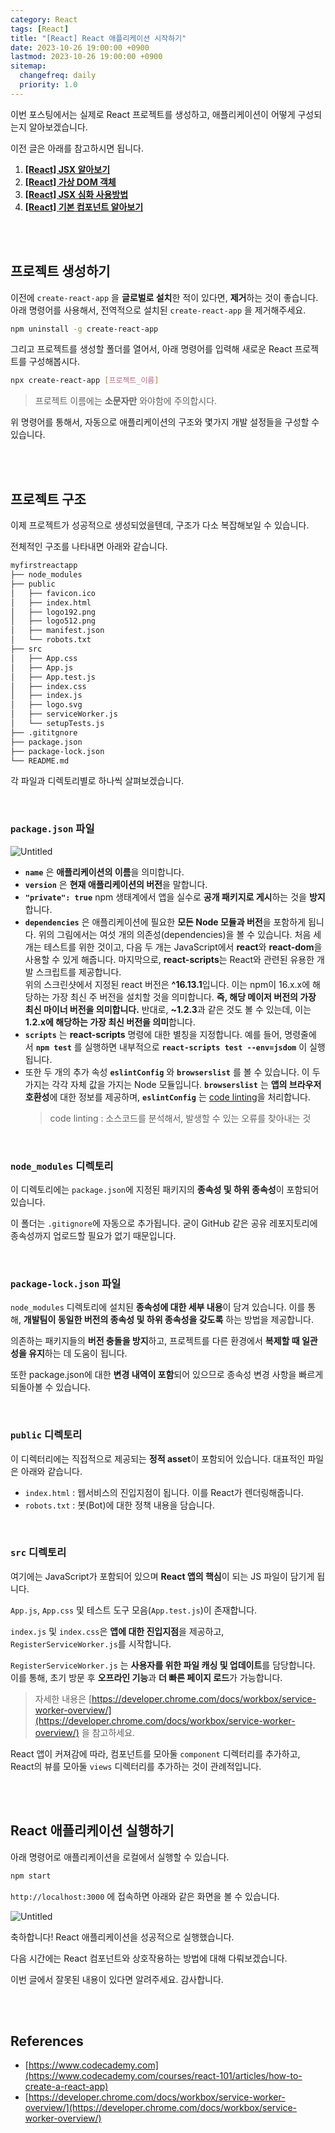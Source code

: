 ```yaml
---
category: React
tags: [React]
title: "[React] React 애플리케이션 시작하기"
date: 2023-10-26 19:00:00 +0900
lastmod: 2023-10-26 19:00:00 +0900
sitemap:
  changefreq: daily
  priority: 1.0
---
```


이번 포스팅에서는 실제로 React 프로젝트를 생성하고, 애플리케이션이 어떻게 구성되는지 알아보겠습니다.

이전 글은 아래를 참고하시면 됩니다.

1. **[[React] JSX 알아보기](https://taegyunwoo.github.io/react/Tech_React_JSX)**
2. **[[React] 가상 DOM 객체](https://taegyunwoo.github.io/react/Tech_React_VirtualDOM)**
3. **[[React] JSX 심화 사용방법](https://taegyunwoo.github.io/react/Tech_React_AdvJSX)**
4. **[[React] 기본 컴포넌트 알아보기](https://taegyunwoo.github.io/react/Tech_React_Basic_Component)**

<br/><br/>

## 프로젝트 생성하기

이전에 `create-react-app` 을 **글로벌로 설치**한 적이 있다면, **제거**하는 것이 좋습니다. 아래 명령어를 사용해서, 전역적으로 설치된 `create-react-app` 을 제거해주세요.

```bash
npm uninstall -g create-react-app
```

그리고 프로젝트를 생성할 폴더를 열어서, 아래 명령어를 입력해 새로운 React 프로젝트를 구성해봅시다.

```bash
npx create-react-app [프로젝트_이름]
```

> 프로젝트 이름에는 **소문자만** 와야함에 주의합시다.

위 명령어를 통해서, 자동으로 애플리케이션의 구조와 몇가지 개발 설정들을 구성할 수 있습니다.

<br/><br/>

## 프로젝트 구조

이제 프로젝트가 성공적으로 생성되었을텐데, 구조가 다소 복잡해보일 수 있습니다.

전체적인 구조를 나타내면 아래와 같습니다.

```bash
myfirstreactapp
├── node_modules
├── public
│   ├── favicon.ico
│   ├── index.html
│   ├── logo192.png
│   ├── logo512.png
│   ├── manifest.json
│   └── robots.txt
├── src
│   ├── App.css
│   ├── App.js
│   ├── App.test.js
│   ├── index.css
│   ├── index.js
│   ├── logo.svg
│   ├── serviceWorker.js
│   └── setupTests.js
├── .gititgnore
├── package.json
├── package-lock.json
└── README.md
```

각 파일과 디렉토리별로 하나씩 살펴보겠습니다.

<br/>

### `package.json` 파일

![Untitled](/assets/img/2023-10-26-Tech_React_ReactStructure/Untitled.png)

- **`name`** 은 **애플리케이션의 이름**을 의미합니다.
- **`version`** 은 **현재 애플리케이션의 버전**을 말합니다.
- **`"private": true`** npm 생태계에서 앱을 실수로 **공개 패키지로 게시**하는 것을 **방지**합니다.
- **`dependencies`** 은 애플리케이션에 필요한 **모든 Node 모듈과 버전**을 포함하게 됩니다. 위의 그림에서는 여섯 개의 의존성(dependencies)을 볼 수 있습니다. 처음 세 개는 테스트를 위한 것이고, 다음 두 개는 JavaScript에서 **react**와 **react-dom**을 사용할 수 있게 해줍니다. 마지막으로, **react-scripts**는 React와 관련된 유용한 개발 스크립트를 제공합니다.  
  위의 스크린샷에서 지정된 react 버전은 **^16.13.1**입니다. 이는 npm이 16.x.x에 해당하는 가장 최신 주 버전을 설치할 것을 의미합니다. **즉, 해당 메이저 버전의 가장 최신 마이너 버전을 의미합니다.**
  반대로, **~1.2.3**과 같은 것도 볼 수 있는데, 이는 **1.2.x에 해당하는 가장 최신 버전을 의미**합니다.
- **`scripts`** 는 **react-scripts** 명령에 대한 별칭을 지정합니다. 예를 들어, 명령줄에서 **`npm test`** 를 실행하면 내부적으로 **`react-scripts test --env=jsdom`** 이 실행됩니다.
- 또한 두 개의 추가 속성 **`eslintConfig`** 와 **`browserslist`** 를 볼 수 있습니다. 이 두 가지는 각각 자체 값을 가지는 Node 모듈입니다. **`browserslist`** 는 **앱의 브라우저 호환성**에 대한 정보를 제공하며, **`eslintConfig`** 는 [code linting](https://stackoverflow.com/questions/8503559/what-is-linting)을 처리합니다.
  > code linting : 소스코드를 분석해서, 발생할 수 있는 오류를 찾아내는 것

<br/>

### **`node_modules` 디렉토리**

이 디렉토리에는 `package.json`에 지정된 패키지의 **종속성 및 하위 종속성**이 포함되어 있습니다.

이 폴더는 `.gitignore`에 자동으로 추가됩니다. 굳이 GitHub 같은 공유 레포지토리에 종속성까지 업로드할 필요가 없기 때문입니다.

<br/>

### `package-lock.json` 파일

`node_modules` 디렉토리에 설치된 **종속성에 대한 세부 내용**이 담겨 있습니다. 이를 통해, **개발팀이 동일한 버전의 종속성 및 하위 종속성을 갖도록** 하는 방법을 제공합니다.

의존하는 패키지들의 **버전 충돌을 방지**하고, 프로젝트를 다른 환경에서 **복제할 때 일관성을 유지**하는 데 도움이 됩니다.

또한 package.json에 대한 **변경 내역이 포함**되어 있으므로 종속성 변경 사항을 빠르게 되돌아볼 수 있습니다.

<br/>

### `public` 디렉토리

이 디렉터리에는 직접적으로 제공되는 **정적 asset**이 포함되어 있습니다. 대표적인 파일은 아래와 같습니다.

- `index.html` : 웹서비스의 진입지점이 됩니다. 이를 React가 렌더링해줍니다.
- `robots.txt` : 봇(Bot)에 대한 정책 내용을 담습니다.

<br/>

### `src` 디렉토리

여기에는 JavaScript가 포함되어 있으며 **React 앱의 핵심**이 되는 JS 파일이 담기게 됩니다.

`App.js`, `App.css` 및 테스트 도구 모음(`App.test.js`)이 존재합니다.

`index.js` 및 `index.css`은 **앱에 대한 진입지점**을 제공하고, `RegisterServiceWorker.js`를 시작합니다.

`RegisterServiceWorker.js` 는 **사용자를 위한 파일 캐싱 및 업데이트**를 담당합니다. 이를 통해, 초기 방문 후 **오프라인 기능**과 **더 빠른 페이지 로드**가 가능합니다.

> 자세한 내용은 [https://developer.chrome.com/docs/workbox/service-worker-overview/](https://developer.chrome.com/docs/workbox/service-worker-overview/) 을 참고하세요.

React 앱이 커져감에 따라, 컴포넌트를 모아둘 `component` 디렉터리를 추가하고, React의 뷰를 모아둘 `views` 디렉터리를 추가하는 것이 관례적입니다.

<br/><br/>

## React 애플리케이션 실행하기

아래 명령어로 애플리케이션을 로컬에서 실행할 수 있습니다.

```bash
npm start
```

`http://localhost:3000` 에 접속하면 아래와 같은 화면을 볼 수 있습니다.

![Untitled](/assets/img/2023-10-26-Tech_React_ReactStructure/Untitled%201.png)

축하합니다! React 애플리케이션을 성공적으로 실행했습니다.

다음 시간에는 React 컴포넌트와 상호작용하는 방법에 대해 다뤄보겠습니다.

이번 글에서 잘못된 내용이 있다면 알려주세요. 감사합니다.

<br/><br/>

## References

- [https://www.codecademy.com](https://www.codecademy.com/courses/react-101/articles/how-to-create-a-react-app)
- [https://developer.chrome.com/docs/workbox/service-worker-overview/](https://developer.chrome.com/docs/workbox/service-worker-overview/)
